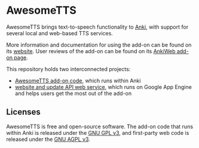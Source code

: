 # AwesomeTTS

AwesomeTTS brings text-to-speech functionality to [Anki](http://ankisrs.net),
with support for several local and web-based TTS services.

More information and documentation for using the add-on can be found on its
[website](https://ankiatts.appspot.com). User reviews of the add-on can be
found on its [AnkiWeb add-on page](https://ankiweb.net/shared/info/301952613).

This repository holds two interconnected projects:

- [AwesomeTTS add-on code](addon/), which runs within Anki
- [website and update API web service](web/), which runs on Google App Engine
  and helps users get the most out of the add-on


## Licenses

AwesomeTTS is free and open-source software. The add-on code that runs within
Anki is released under the [GNU GPL v3](addon/LICENSE.txt), and first-party
web code is released under the [GNU AGPL v3](web/LICENSE.txt).
